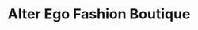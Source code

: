---
title: "Alter Ego Fashion Boutique"
url: /milwaukee/alter-ego-fashion-boutique/
shop: clothes
---
